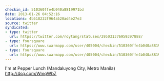 ```yaml
---
checkin_id: 510360ffe4b040a8819971bd
date: 2013-01-26 04:52:16
locations: 4b518232f964a520ad4e27e3
source: twitter
syndicated:
- type: twitter
  url: https://twitter.com/roytang/statuses/295031376959397888/
- type: foursquare
  url: https://www.swarmapp.com/user/405004/checkin/510360ffe4b040a8819971bd?s=SibqImWqg4tPoyQNixek65fk13E&ref=tw
- type: foursquare
  url: https://www.swarmapp.com/user/405004/checkin/510360ffe4b040a8819971bd?s=SibqImWqg4tPoyQNixek65fk13E&ref=tw
---
```


I'm at Pepper Lunch (Mandaluyong City, Metro Manila) http://4sq.com/WmqWbZ